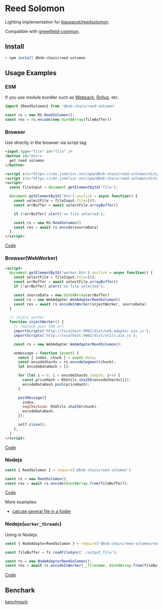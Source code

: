 # Reed Solomon

Lighting implementation for [klauspost/reedsolomon](https://github.com/klauspost/reedsolomon).

Compatible with [greenfield-common](https://github.com/bnb-chain/greenfield-common/blob/master/go/hash/hash.go).

## Install

```bash
> npm install @bnb-chain/reed-solomon
```

## Usage Examples

### ESM

If you use module bundler such as [Webpack](https://webpack.js.org/), [Rollup](https://rollupjs.org/guide/en/), etc:

```js
import {ReedSolomon} from '@bnb-chain/reed-solomon'

const rs = new RS.ReedSolomon();
const res = rs.encode(new Uint8Array(fileBuffer))
```

### Browser

Use directly in the browser via script tag:

```html
<input type="file" id="file" />
<button id="btn">
  get reed solomon
</button>

<script src="https://cdn.jsdelivr.net/npm/@bnb-chain/reed-solomon/dist/index.aio.js"></script>
<script src="https://cdn.jsdelivr.net/npm/@bnb-chain/reed-solomon/dist/index.aio.js"></script>
<script>
  const fileInput = document.getElementById('file');

  document.getElementById('btn').onclick = async function() {
    const selectFile = fileInput.files[0];
    const arrBuffer = await selectFile.arrayBuffer()

    if (!arrBuffer) alert('no file selected');

    const rs = new RS.ReedSolomon()
    const res = await rs.encode(sourceData)
  }
</script>
```

[Code](./examples/web.html)

### Browser(WebWorker)

```html
<script>
  document.getElementById('worker-btn').onclick = async function() {
    const selectFile = fileInput.files[0];
    const arrBuffer = await selectFile.arrayBuffer()
    if (!arrBuffer) alert('no file selected');

    const sourceData = new Uint8Array(arrBuffer)
    const rs = new WebAdapter.WebAdapterReedSolomon()
    const res = await rs.encodeInWorker(injectWorker, sourceData)
  }

  // inject worker
  function injectWorker() {
    // replace your CDN url
    importScripts('http://localhost:9002/dist/web.adapter.aio.js');
    importScripts('http://localhost:9002/dist/utils.aio.js');

    const rs = new WebAdapter.WebAdapterReedSolomon();

    onmessage = function (event) {
      const { index, chunk } = event.data;
      const encodeShards = rs.encodeSegment(chunk);
      let encodeDataHash = [];

      for (let i = 0; i < encodeShards.length; i++) {
        const priceHash = RSUtils.sha256(encodeShards[i]);
        encodeDataHash.push(priceHash);
      }

      postMessage({
        index,
        segChecksum: RSUtils.sha256(chunk),
        encodeDataHash,
      });

      self.close();
    };
  }
</script>
```

[Code](./examples/web-worker.html)

### Nodejs

```js
const { ReedSolomon } = require('@bnb-chain/reed-solomon')

const rs = new ReedSolomon();
const res = await rs.encode(Uint8Array.from(fileBuffer));
```

[Code](./examples/node.js)

More examples:

* [calcute several file in a folder](./examples/folder.js)

### Nodejs(`worker_threads`)

Using in Nodejs:

```js
const { NodeAdapterReedSolomon } = require('@bnb-chain/reed-solomon/node.adapter');

const fileBuffer = fs.readFileSync('./output_file');

const rs = new NodeAdapterReedSolomon();
const res = await rs.encodeInWorker(__filename, Uint8Array.from(fileBuffer))
```

[Code](./examples/node-worker.js)

## Benchark

[benchmark](./benchmark.md)
